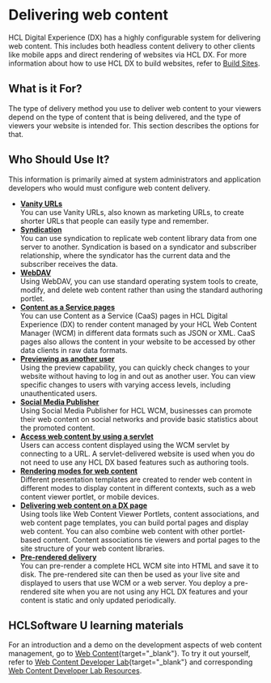 # Delivering web content

HCL Digital Experience (DX) has a highly configurable system for delivering web content. This includes both headless content delivery to other clients like mobile apps and direct rendering of websites via HCL DX. For more information about how to use HCL DX to build websites, refer to [Build Sites](../../build_sites/index.md).

## What is it For?

The type of delivery method you use to deliver web content to your viewers depend on the type of content that is being delivered, and the type of viewers your website is intended for. This section describes the options for that.

## Who Should Use It?

This information is primarily aimed at system administrators and application developers who would must configure web content delivery.

-   **[Vanity URLs](./vanity_url/index.md)**  
You can use Vanity URLs, also known as marketing URLs, to create shorter URLs that people can easily type and remember.
-   **[Syndication](./syndication/index.md)**  
You can use syndication to replicate web content library data from one server to another. Syndication is based on a syndicator and subscriber relationship, where the syndicator has the current data and the subscriber receives the data.
-   **[WebDAV](./webdav/index.md)**  
Using WebDAV, you can use standard operating system tools to create, modify, and delete web content rather than using the standard authoring portlet.
-   **[Content as a Service pages](./content_as_a_service/index.md)**  
You can use Content as a Service (CaaS) pages in HCL Digital Experience (DX) to render content managed by your HCL Web Content Manager (WCM) in different data formats such as JSON or XML. CaaS pages also allows the content in your website to be accessed by other data clients in raw data formats.
-   **[Previewing as another user](./preview_another_user/index.md)**  
Using the preview capability, you can quickly check changes to your website without having to log in and out as another user. You can view specific changes to users with varying access levels, including unauthenticated users.
-   **[Social Media Publisher](./socialmedia_publisher/index.md)**  
Using Social Media Publisher for HCL WCM, businesses can promote their web content on social networks and provide basic statistics about the promoted content.
-   **[Access web content by using a servlet](./wcm_config_delivery_servlet.md)**  
Users can access content displayed using the WCM servlet by connecting to a URL. A servlet-delivered website is used when you do not need to use any HCL DX based features such as authoring tools.
-   **[Rendering modes for web content](./wcm_rendering_modes.md)**  
Different presentation templates are created to render web content in different modes to display content in different contexts, such as a web content viewer portlet, or mobile devices.
-   **[Delivering web content on a DX page](../wcm_delivery/deliver_webcontent_on_dx/index.md)**  
Using tools like Web Content Viewer Portlets, content associations, and web content page templates, you can build portal pages and display web content. You can also combine web content with other portlet-based content. Content associations tie viewers and portal pages to the site structure of your web content libraries.
-   **[Pre-rendered delivery](../wcm_delivery/pre-rendered_delivery/index.md)**  
You can pre-render a complete HCL WCM site into HTML and save it to disk. The pre-rendered site can then be used as your live site and displayed to users that use WCM or a web server. You deploy a pre-rendered site when you are not using any HCL DX features and your content is static and only updated periodically.

## HCLSoftware U learning materials

For an introduction and a demo on the development aspects of web content management, go to [Web Content](https://hclsoftwareu.hcltechsw.com/component/axs/?view=sso_config&id=3&forward=https%3A%2F%2Fhclsoftwareu.hcltechsw.com%2Fcourses%2Flesson%2F%3Fid%3D414){target="_blank"}. To try it out yourself, refer to [Web Content Developer Lab](https://hclsoftwareu.hcltechsw.com/images/Lc4sMQCcN5uxXmL13gSlsxClNTU3Mjc3NTc4MTc2/DS_Academy/DX/Developer/HDX-DEV-100_Web_Content_Development_for_Beginners.pdf){target="_blank"} and corresponding [Web Content Developer Lab Resources](https://hclsoftwareu.hcltechsw.com/images/Lc4sMQCcN5uxXmL13gSlsxClNTU3Mjc3NTc4MTc2/DS_Academy/DX/Developer/HDX-DEV-100_Web_Content_Development_Lab_Resources.zip).
